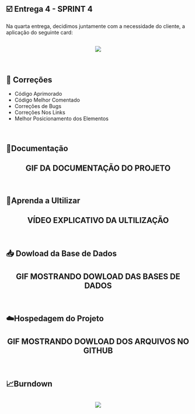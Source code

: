 ## :ballot_box_with_check: Entrega 4 - SPRINT 4

Na quarta entrega, decidimos juntamente com a necessidade do cliente, a aplicação do seguinte card:

<h2 align="center"> <img src = "https://github.com/Group-4-Fatec-SJC/Analise-Eleitorado/blob/main/assets/SPRINT%204.png" /></h2>


<br>


<h2>&#128679; Correções</h2>


* Código Aprimorado
* Código Melhor Comentado
* Correções de Bugs
* Correções Nos Links
* Melhor Posicionamento dos Elementos

<br>

<h2>&#128193;Documentação</h2>

<h2 align="center">GIF DA DOCUMENTAÇÃO DO PROJETO</h2>

<br>

<h2>&#128216;Aprenda a Ultilizar</h2>

<h2 align="center">VÍDEO EXPLICATIVO DA ULTILIZAÇÃO</h2>

<br>

<h2>&#128229; Dowload da Base de Dados</h2>

<h2 align="center">GIF MOSTRANDO DOWLOAD DAS BASES DE DADOS</h2>

<br>

<h2>☁️Hospedagem do Projeto</h2>

<h2 align="center">GIF MOSTRANDO DOWLOAD DOS ARQUIVOS NO GITHUB</h2>

<br>






<h2>&#128200;Burndown</h2>

<h2 align="center"> <img src = "https://github.com/Group-4-Fatec-SJC/Analise-Eleitorado/blob/main/assets/BURNDOWN_SPRINT3.PNG"/></h2>

<br>


